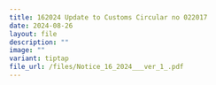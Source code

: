 ```yaml
---
title: 162024 Update to Customs Circular no 022017
date: 2024-08-26
layout: file
description: ""
image: ""
variant: tiptap
file_url: /files/Notice_16_2024___ver_1_.pdf
---
```

